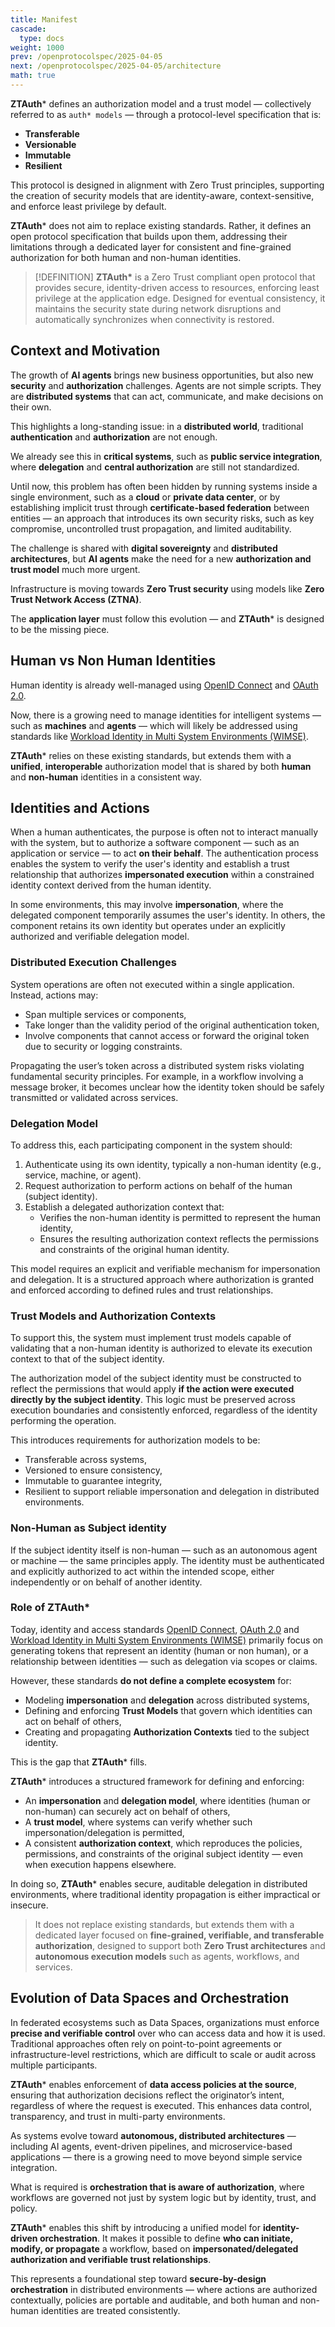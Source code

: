 ```yaml
---
title: Manifest
cascade:
  type: docs
weight: 1000
prev: /openprotocolspec/2025-04-05
next: /openprotocolspec/2025-04-05/architecture
math: true
---
```


**ZTAuth*** defines an authorization model and a trust model — collectively referred to as `auth* models` — through a protocol-level specification that is:

- **Transferable**
- **Versionable**
- **Immutable**
- **Resilient**

This protocol is designed in alignment with Zero Trust principles, supporting the creation of security models that are identity-aware, context-sensitive, and enforce least privilege by default.

**ZTAuth*** does not aim to replace existing standards. Rather, it defines an open protocol specification that builds upon them, addressing their limitations through a dedicated layer for consistent and fine-grained authorization for both human and non-human identities.

> [!DEFINITION]
> **ZTAuth\*** is a Zero Trust compliant open protocol that provides secure, identity-driven access to resources, enforcing least privilege at the application edge. Designed for eventual consistency, it maintains the security state during network disruptions and automatically synchronizes when connectivity is restored.

## Context and Motivation

The growth of **AI agents** brings new business opportunities, but also new **security** and **authorization** challenges. Agents are not simple scripts. They are **distributed systems** that can act, communicate, and make decisions on their own.

This highlights a long-standing issue: in a **distributed world**, traditional **authentication** and **authorization** are not enough.

We already see this in **critical systems**, such as **public service integration**, where **delegation** and **central authorization** are still not standardized.

Until now, this problem has often been hidden by running systems inside a single environment, such as a **cloud** or **private data center**, or by establishing implicit trust through **certificate-based federation** between entities — an approach that introduces its own security risks, such as key compromise, uncontrolled trust propagation, and limited auditability.

The challenge is shared with **digital sovereignty** and **distributed architectures**, but **AI agents** make the need for a new **authorization and trust model** much more urgent.

Infrastructure is moving towards **Zero Trust security** using models like **Zero Trust Network Access (ZTNA)**.  

The **application layer** must follow this evolution — and **ZTAuth*** is designed to be the missing piece.

## Human vs Non Human Identities

Human identity is already well-managed using [OpenID Connect](https://openid.net/specs/openid-connect-core-1_0.html) and [OAuth 2.0](https://datatracker.ietf.org/doc/html/rfc6749).

Now, there is a growing need to manage identities for intelligent systems — such as **machines** and **agents** — which will likely be addressed using standards like [Workload Identity in Multi System Environments (WIMSE)](https://datatracker.ietf.org/wg/wimse/).

**ZTAuth*** relies on these existing standards, but extends them with a **unified**, **interoperable** authorization model that is shared by both **human** and **non-human** identities in a consistent way.

## Identities and Actions

When a human authenticates, the purpose is often not to interact manually with the system, but to authorize a software component — such as an application or service — to act **on their behalf**. The authentication process enables the system to verify the user's identity and establish a trust relationship that authorizes **impersonated execution** within a constrained identity context derived from the human identity.

In some environments, this may involve **impersonation**, where the delegated component temporarily assumes the user's identity. In others, the component retains its own identity but operates under an explicitly authorized and verifiable delegation model.

### Distributed Execution Challenges

System operations are often not executed within a single application. Instead, actions may:

- Span multiple services or components,
- Take longer than the validity period of the original authentication token,
- Involve components that cannot access or forward the original token due to security or logging constraints.

Propagating the user’s token across a distributed system risks violating fundamental security principles. For example, in a workflow involving a message broker, it becomes unclear how the identity token should be safely transmitted or validated across services.

### Delegation Model

To address this, each participating component in the system should:

1. Authenticate using its own identity, typically a non-human identity (e.g., service, machine, or agent).
2. Request authorization to perform actions on behalf of the human (subject identity).
3. Establish a delegated authorization context that:
   - Verifies the non-human identity is permitted to represent the human identity,
   - Ensures the resulting authorization context reflects the permissions and constraints of the original human identity.

This model requires an explicit and verifiable mechanism for impersonation and delegation. It is a structured approach where authorization is granted and enforced according to defined rules and trust relationships.

### Trust Models and Authorization Contexts

To support this, the system must implement trust models capable of validating that a non-human identity is authorized to elevate its execution context to that of the subject identity.

The authorization model of the subject identity must be constructed to reflect the permissions that would apply **if the action were executed directly by the subject identity**. This logic must be preserved across execution boundaries and consistently enforced, regardless of the identity performing the operation.

This introduces requirements for authorization models to be:

- Transferable across systems,
- Versioned to ensure consistency,
- Immutable to guarantee integrity,
- Resilient to support reliable impersonation and delegation in distributed environments.

### Non-Human as Subject identity

If the subject identity itself is non-human — such as an autonomous agent or machine — the same principles apply. The identity must be authenticated and explicitly authorized to act within the intended scope, either independently or on behalf of another identity.

### Role of ZTAuth*

Today, identity and access standards [OpenID Connect](https://openid.net/specs/openid-connect-core-1_0.html), [OAuth 2.0](https://datatracker.ietf.org/doc/html/rfc6749) and [Workload Identity in Multi System Environments (WIMSE)](https://datatracker.ietf.org/wg/wimse/) primarily focus on generating tokens that represent an identity (human or non human), or a relationship between identities — such as delegation via scopes or claims.

However, these standards **do not define a complete ecosystem** for:

- Modeling **impersonation** and **delegation** across distributed systems,
- Defining and enforcing **Trust Models** that govern which identities can act on behalf of others,
- Creating and propagating **Authorization Contexts** tied to the subject identity.

This is the gap that **ZTAuth*** fills.

**ZTAuth*** introduces a structured framework for defining and enforcing:

- An **impersonation** and **delegation model**, where identities (human or non-human) can securely act on behalf of others,
- A **trust model**, where systems can verify whether such impersonation/delegation is permitted,
- A consistent **authorization context**, which reproduces the policies, permissions, and constraints of the original subject identity — even when execution happens elsewhere.

In doing so, **ZTAuth*** enables secure, auditable delegation in distributed environments, where traditional identity propagation is either impractical or insecure.

> It does not replace existing standards, but extends them with a dedicated layer focused on **fine-grained, verifiable, and transferable authorization**, designed to support both **Zero Trust architectures** and **autonomous execution models** such as agents, workflows, and services.

## Evolution of Data Spaces and Orchestration

In federated ecosystems such as Data Spaces, organizations must enforce **precise and verifiable control** over who can access data and how it is used. Traditional approaches often rely on point-to-point agreements or infrastructure-level restrictions, which are difficult to scale or audit across multiple participants.

**ZTAuth*** enables enforcement of **data access policies at the source**, ensuring that authorization decisions reflect the originator’s intent, regardless of where the request is executed. This enhances data control, transparency, and trust in multi-party environments.

As systems evolve toward **autonomous, distributed architectures** — including AI agents, event-driven pipelines, and microservice-based applications — there is a growing need to move beyond simple service integration.

What is required is **orchestration that is aware of authorization**, where workflows are governed not just by system logic but by identity, trust, and policy.

**ZTAuth*** enables this shift by introducing a unified model for **identity-driven orchestration**. It makes it possible to define **who can initiate, modify, or propagate** a workflow, based on **impersonated/delegated authorization and verifiable trust relationships**.

This represents a foundational step toward **secure-by-design orchestration** in distributed environments — where actions are authorized contextually, policies are portable and auditable, and both human and non-human identities are treated consistently.
